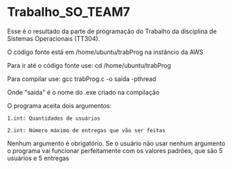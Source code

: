 # Trabalho_SO_TEAM7
Esse é o resultado da parte de programação do Trabalho da disciplina de Sistemas Operacionais (TT304).

O código fonte está em /home/ubuntu/trabProg na instâncio da AWS

Para ir até o código fonte use:	
	cd /home/ubuntu/trabProg

Para compilar use: gcc trabProg.c -o saida -pthread

Onde "saida" é o nome do .exe criado na compilação

O programa aceita dois argumentos:
  
	1.int: Quantidades de usuários
  
 	2.int: Número máximo de entregas que vão ser feitas

Nenhum argumento é obrigatório. Se o usuário não usar nenhum argumento o programa vai funcionar perfeitamente com os valores padrões,
que são 5 usuários e 5 entregas
